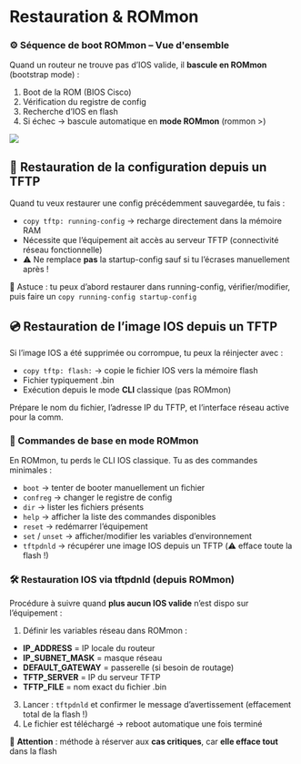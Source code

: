# Restauration & ROMmon

### **⚙️ Séquence de boot ROMmon – Vue d'ensemble**

Quand un routeur ne trouve pas d’IOS valide, il **bascule en ROMmon** (bootstrap mode) :

1.  Boot de la ROM (BIOS Cisco)
2.  Vérification du registre de config
3.  Recherche d’IOS en flash
4.  Si échec → bascule automatique en **mode ROMmon** (rommon >)

![](../../../media/Cours-Infrastructures-réseaux-Restauration&ROMmon-image2.png)

## **🔁 Restauration de la configuration depuis un TFTP**

Quand tu veux restaurer une config précédemment sauvegardée, tu fais :

- `copy tftp: running-config` → recharge directement dans la mémoire RAM
- Nécessite que l’équipement ait accès au serveur TFTP (connectivité réseau fonctionnelle)
- ⚠️ Ne remplace **pas** la startup-config sauf si tu l’écrases manuellement après !

🧠 Astuce : tu peux d’abord restaurer dans running-config, vérifier/modifier, puis faire un `copy running-config startup-config`



## **💿 Restauration de l’image IOS depuis un TFTP**

Si l’image IOS a été supprimée ou corrompue, tu peux la réinjecter avec :

- `copy tftp: flash:` → copie le fichier IOS vers la mémoire flash
- Fichier typiquement .bin
- Exécution depuis le mode **CLI** classique (pas ROMmon)

Prépare le nom du fichier, l’adresse IP du TFTP, et l’interface réseau active pour la comm.


### **🧭 Commandes de base en mode ROMmon**

En ROMmon, tu perds le CLI IOS classique. Tu as des commandes minimales :

- `boot` → tenter de booter manuellement un fichier
- `confreg` → changer le registre de config
- `dir` → lister les fichiers présents
- `help` → afficher la liste des commandes disponibles
- `reset` → redémarrer l’équipement
- `set` / `unset` → afficher/modifier les variables d’environnement
- `tftpdnld` → récupérer une image IOS depuis un TFTP (⚠️ efface toute la flash !)



### **🛠️ Restauration IOS via tftpdnld (depuis ROMmon)**

Procédure à suivre quand **plus aucun IOS valide** n’est dispo sur l’équipement :

1.  Définir les variables réseau dans ROMmon :
  - **IP_ADDRESS** = IP locale du routeur
  - **IP_SUBNET_MASK** = masque réseau
  - **DEFAULT_GATEWAY** = passerelle (si besoin de routage)
  - **TFTP_SERVER** = IP du serveur TFTP
  - **TFTP_FILE** = nom exact du fichier .bin
3.  Lancer : `tftpdnld` et confirmer le message d’avertissement (effacement total de la flash !)
4.  Le fichier est téléchargé → reboot automatique une fois terminé

🧨 **Attention** : méthode à réserver aux **cas critiques**, car **elle efface tout** dans la flash




